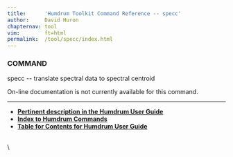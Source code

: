 ```yaml
---
title:		'Humdrum Toolkit Command Reference -- specc'
author:		David Huron
chapternav:	tool
vim:		ft=html
permalink:	/tool/specc/index.html
---
```


### COMMAND

<span class="tool">specc</span> -- translate spectral data to spectral centroid

On-line documentation is not currently available for this command.

------------------------------------------------------------------------



-   [**Pertinent description in the Humdrum User
    Guide**](../guide34.html#Interval_Vectors_Using_the_iv_Command)
-   [**Index to Humdrum Commands**](../commands.toc.html)
-   [**Table for Contents for Humdrum User Guide**](../guide.toc.html)

\
\

